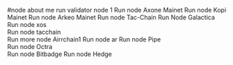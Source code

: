 #node about me
run validator node 1
Run node Axone Mainet
Run node Kopi Mainet
Run node Arkeo Mainet
Run node Tac-Chain
Run Node Galactica 
Run node xos  
Run node tacchain    
Run more node Airrchain1 
Run node ar
Run node Pipe  
Run node Octra  
Run node Bitbadge 
Run node Hedge  
 
 
